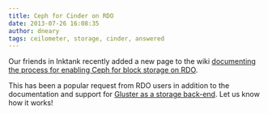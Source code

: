 ```yaml
---
title: Ceph for Cinder on RDO
date: 2013-07-26 16:08:35
author: dneary
tags: ceilometer, storage, cinder, answered
---
```


Our friends in Inktank recently added a new page to the wiki [documenting the process for enabling Ceph for block storage on RDO](http://rdoproject.org/Using_Ceph_for_Block_Storage_with_RDO).

This has been a popular request from RDO users in addition to the documentation and support for [Gluster as a storage back-end](http://www.gluster.org/community/documentation/index.php/GlusterFS_Cinder). Let us know how it works!
